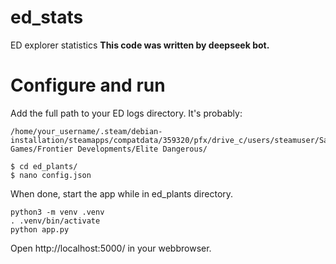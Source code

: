 # ed_stats
ED explorer statistics
**This code was written by deepseek bot.** 

# Configure and run

Add the full path to your ED logs directory. It's probably:
```
/home/your_username/.steam/debian-installation/steamapps/compatdata/359320/pfx/drive_c/users/steamuser/Saved Games/Frontier Developments/Elite Dangerous/
```

```
$ cd ed_plants/
$ nano config.json
```
When done, start the app while in ed_plants directory. 

```
python3 -m venv .venv
. .venv/bin/activate
python app.py
```

Open http://localhost:5000/ in your webbrowser. 
